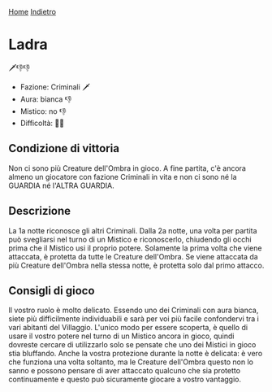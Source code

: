 [Home](/wherewolf-rules)
[Indietro](..)

# Ladra

<span class='emoji'>🗡️👎👎</span>

- Fazione: Criminali <span class='emoji'>🗡️</span>
- Aura: bianca <span class='emoji'>👎</span>
- Mistico: no <span class='emoji'>👎</span>
- Difficoltà: <span class='emoji'>🌙🌙</span>

## Condizione di vittoria

Non ci sono più Creature dell'Ombra in gioco. A fine partita, c'è ancora almeno un giocatore con fazione Criminali in vita e non ci sono né la GUARDIA né l'ALTRA GUARDIA.

## Descrizione

La 1a notte riconosce gli altri Criminali. Dalla 2a notte, una volta per partita può svegliarsi nel turno di un Mistico e riconoscerlo, chiudendo gli occhi prima che il Mistico usi il proprio potere. Solamente la prima volta che viene attaccata, è protetta da tutte le Creature dell'Ombra. Se viene attaccata da più Creature dell'Ombra nella stessa notte, è protetta solo dal primo attacco.

## Consigli di gioco

Il vostro ruolo è molto delicato. Essendo uno dei Criminali con aura bianca, siete più difficilmente individuabili e sarà per voi più facile confondervi tra i vari abitanti del Villaggio. L'unico modo per essere scoperta, è quello di usare il vostro potere nel turno di un Mistico ancora in gioco, quindi dovreste cercare di utilizzarlo solo se pensate che uno dei Mistici in gioco stia bluffando. Anche la vostra protezione durante la notte è delicata: è vero che funziona una volta soltanto, ma le Creature dell'Ombra questo non lo sanno e possono pensare di aver attaccato qualcuno che sia protetto continuamente e questo può sicuramente giocare a vostro vantaggio.
